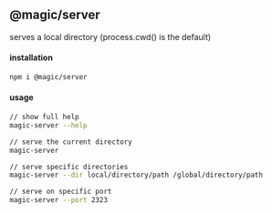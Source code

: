 ## @magic/server

serves a local directory (process.cwd() is the default)

#### installation
```bash
npm i @magic/server
```

#### usage
```bash
// show full help
magic-server --help

// serve the current directory
magic-server

// serve specific directories
magic-server --dir local/directory/path /global/directory/path

// serve on specific port
magic-server --port 2323
```